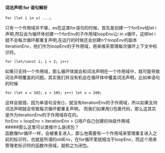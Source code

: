 #### 词法声明 for 语句解析
```
for (let i in x) ...;
```  
只有一个作用域并不够，es在这类for语句的时候，首先是创建一个forEnv给let i声明,然后会为循环体创建一个forEnv的子作用域loopEnv让i in x循环，这样let i就不会每次循环都重复声明,在运行的时候还会创建n个loopEnv的副本iterationEnv，他们作为loopEnv的子作用域，用来维系管理每次循环上下文中标识符。
```
for (let/const i; i < 2; i++) 
```  
如果只支持一个作用域，那么循环体就会和词法声明在一个作用域中，就可能导致词法声明覆盖的问题。其实我们并没有机会在循环体中覆盖词法声明，比如单语句的时候
```
for (let x = 102; x < 105; x++) let x = 200;  
```  
这样会报错，因为单语句没有{}，就没有iterationEnv的子作用域，所以如果支持词法声明就会导致每次循环都重复声明。
而我们如果用{}包裹代码，那么这其实是作为iterationEnv的子作用域存在的。  
forEnv > loopEnv > iterationEnv > {}用户自己创建的块级作用域.  
#####那么这里可以类推什么是闭包？  
函数像for循环一样，会被重复进入，那么他需要有一个作用域来管理重复进入之前的标识符，也就是所谓的oldEnv，在for循环里就相当于loopEnv，而这个用来管理老标识符的函数作用域，就称之为闭包。

